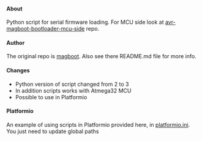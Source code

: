 #### About
Python script for serial firmware loading. For MCU side look at [avr-magboot-bootloader-mcu-side](https://github.com/GeneralTao2/avr-magboot-bootloader-mcu-side) repo.

#### Author
The original repo is [magboot](https://github.com/blastur/magboot). Also see there README.md file for more info.

#### Changes
 - Python version of script changed from 2 to 3
 - In addition scripts works with Atmega32 MCU
 - Possible to use in Platformio
 
#### Platformio
An example of using scripts in Platformio provided here, in [platformio.ini](https://github.com/GeneralTao2/atmega32-abstraction-layer-learn/blob/main/platformio.ini). 
You just need to update global paths


